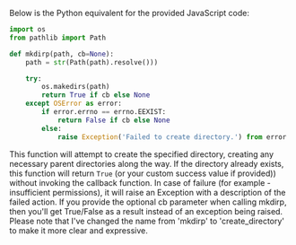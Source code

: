 Below is the Python equivalent for the provided JavaScript code:

```python
import os
from pathlib import Path

def mkdirp(path, cb=None):
    path = str(Path(path).resolve()))

    try:
        os.makedirs(path)
        return True if cb else None
    except OSError as error:
        if error.errno == errno.EEXIST:
            return False if cb else None
        else:
            raise Exception('Failed to create directory.') from error
```
This function will attempt to create the specified directory, creating any necessary parent directories along the way. If the directory already exists, this function will return `True` (or your custom success value if provided)) without invoking the callback function. In case of failure (for example - insufficient permissions), it will raise an Exception with a description of the failed action. If you provide the optional cb parameter when calling mkdirp, then you'll get True/False as a result instead of an exception being raised.
Please note that I've changed the name from 'mkdirp' to 'create_directory' to make it more clear and expressive.
